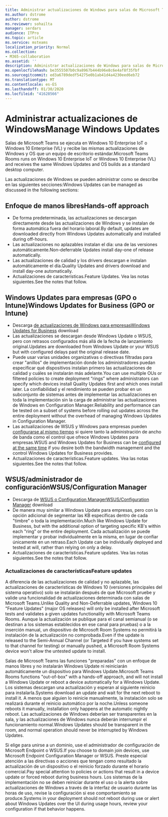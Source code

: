 ```yaml
---
title: Administrar actualizaciones de Windows para salas de Microsoft Teams
ms.author: dstrome
author: dstrome
ms.reviewer: sohailta
manager: serdars
audience: ITPro
ms.topic: article
ms.service: msteams
localization_priority: Normal
ms.collection:
- M365-collaboration
ms.assetid: ''
description: Administrar actualizaciones de Windows para salas de Microsoft Teams
ms.openlocfilehash: be3555507b0c9a8967b444b96e8c6e4af8f35fbf
ms.sourcegitcommit: ed3a6789dedf54275e0b1ab41d4a4230eed6eb72
ms.translationtype: MT
ms.contentlocale: es-ES
ms.lasthandoff: 01/30/2020
ms.locfileid: "41628566"
---
```

# <a name="manage-windows-updates"></a><span data-ttu-id="49d0e-103">Administrar actualizaciones de Windows</span><span class="sxs-lookup"><span data-stu-id="49d0e-103">Manage Windows Updates</span></span>

<span data-ttu-id="49d0e-104">Salas de Microsoft Teams se ejecuta en Windows 10 Enterprise IoT o Windows 10 Enterprise (VL) y recibe las mismas actualizaciones de Windows y OS que un equipo de escritorio estándar.</span><span class="sxs-lookup"><span data-stu-id="49d0e-104">Microsoft Teams Rooms runs on Windows 10 Enterprise IoT or Windows 10 Enterprise (VL) and receives the same Windows Updates and OS builds as a standard desktop computer.</span></span>

<span data-ttu-id="49d0e-105">Las actualizaciones de Windows se pueden administrar como se describe en las siguientes secciones:</span><span class="sxs-lookup"><span data-stu-id="49d0e-105">Windows Updates can be managed as discussed in the following sections:</span></span>

## <a name="hands-off-approach"></a><span data-ttu-id="49d0e-106">Enfoque de manos libres</span><span class="sxs-lookup"><span data-stu-id="49d0e-106">Hands-off approach</span></span> 

- <span data-ttu-id="49d0e-107">De forma predeterminada, las actualizaciones se descargan directamente desde las actualizaciones de Windows y se instalan de forma automática fuera del horario laboral.</span><span class="sxs-lookup"><span data-stu-id="49d0e-107">By default, updates are downloaded directly from Windows Updates automatically and installed during off-hours.</span></span>
- <span data-ttu-id="49d0e-108">Las actualizaciones no aplazables instalan el día: una de las versiones automáticamente.</span><span class="sxs-lookup"><span data-stu-id="49d0e-108">Non-deferrable Updates install day-one of release automatically.</span></span>
- <span data-ttu-id="49d0e-109">Las actualizaciones de calidad y los drivers descargan e instalan automáticamente el día.</span><span class="sxs-lookup"><span data-stu-id="49d0e-109">Quality Updates and drivers download and install day-one automatically.</span></span>
- <span data-ttu-id="49d0e-110">Actualizaciones de características.</span><span class="sxs-lookup"><span data-stu-id="49d0e-110">Feature Updates.</span></span> <span data-ttu-id="49d0e-111">Vea las notas siguientes.</span><span class="sxs-lookup"><span data-stu-id="49d0e-111">See the notes that follow.</span></span>

## <a name="windows-updates-for-business-gpo-or-intune"></a><span data-ttu-id="49d0e-112">Windows Updates para empresas (GPO o Intune)</span><span class="sxs-lookup"><span data-stu-id="49d0e-112">Windows Updates for Business (GPO or Intune)</span></span>  

- <span data-ttu-id="49d0e-113">Descarga [de actualizaciones de Windows para empresas](https://docs.microsoft.com/windows/deployment/update/waas-manage-updates-wufb)</span><span class="sxs-lookup"><span data-stu-id="49d0e-113">[Windows Updates for Business](https://docs.microsoft.com/windows/deployment/update/waas-manage-updates-wufb) download</span></span>
- <span data-ttu-id="49d0e-114">Las actualizaciones se descargan desde Windows Update o WSUS, pero con retrasos configurados más allá de la fecha de lanzamiento original.</span><span class="sxs-lookup"><span data-stu-id="49d0e-114">Updates are downloaded from Windows Update or your WSUS but with configured delays past the original release date.</span></span>
- <span data-ttu-id="49d0e-115">Puede usar varias unidades organizativas o directivas filtradas para crear "anillos" de implementación donde los administradores puedan especificar qué dispositivos instalan primero las actualizaciones de calidad y cuáles se instalarán más adelante.</span><span class="sxs-lookup"><span data-stu-id="49d0e-115">You can use multiple OUs or filtered policies to create deployment “rings” where administrators can specify which devices install Quality Updates first and which ones install later.</span></span> <span data-ttu-id="49d0e-116">La confiabilidad y el rendimiento se pueden probar en un subconjunto de sistemas antes de implementar las actualizaciones en toda la implementación sin la carga de administrar las actualizaciones de Windows en Configuration Manager.</span><span class="sxs-lookup"><span data-stu-id="49d0e-116">Reliability and performance can be tested on a subset of systems before rolling out updates across the entire deployment without the overhead of managing Windows Updates in Configuration Manager.</span></span>
- <span data-ttu-id="49d0e-117">Las actualizaciones de WSUS y Windows para empresas pueden [configurarse al mismo tiempo](https://docs.microsoft.com/windows/deployment/update/waas-integrate-wufb) si quiere tanto la administración de ancho de banda como el control que ofrece Windows Updates para empresas.</span><span class="sxs-lookup"><span data-stu-id="49d0e-117">WSUS and Windows Updates for Business can be [configured at the same time](https://docs.microsoft.com/windows/deployment/update/waas-integrate-wufb) if you desire both the bandwidth management and the control Windows Updates for Business provides.</span></span>
- <span data-ttu-id="49d0e-118">Actualizaciones de características.</span><span class="sxs-lookup"><span data-stu-id="49d0e-118">Feature updates.</span></span> <span data-ttu-id="49d0e-119">Vea las notas siguientes.</span><span class="sxs-lookup"><span data-stu-id="49d0e-119">See the notes that follow.</span></span>

## <a name="wsusconfiguration-manager"></a><span data-ttu-id="49d0e-120">WSUS/administrador de configuración</span><span class="sxs-lookup"><span data-stu-id="49d0e-120">WSUS/Configuration Manager</span></span>

- <span data-ttu-id="49d0e-121">Descarga de [WSUS o Configuration Manager](https://docs.microsoft.com/windows/deployment/update/waas-manage-updates-configuration-manager)</span><span class="sxs-lookup"><span data-stu-id="49d0e-121">[WSUS/Configuration Manager](https://docs.microsoft.com/windows/deployment/update/waas-manage-updates-configuration-manager) download</span></span>
- <span data-ttu-id="49d0e-122">De manera muy similar a Windows Update para empresas, pero con la opción adicional de segmentar las KB específicas dentro de cada "timbre" o toda la implementación.</span><span class="sxs-lookup"><span data-stu-id="49d0e-122">Much like Windows Update for Business, but with the additional option of targeting specific KB's within each "ring" or the entire deployment.</span></span> <span data-ttu-id="49d0e-123">Cada actualización se puede implementar y probar individualmente en la misma, en lugar de confiar únicamente en un retraso.</span><span class="sxs-lookup"><span data-stu-id="49d0e-123">Each Update can be individually deployed and tested at will, rather than relying on only a delay.</span></span>
- <span data-ttu-id="49d0e-124">Actualizaciones de características.</span><span class="sxs-lookup"><span data-stu-id="49d0e-124">Feature updates.</span></span> <span data-ttu-id="49d0e-125">Vea las notas siguientes.</span><span class="sxs-lookup"><span data-stu-id="49d0e-125">See the notes that follow.</span></span>

### <a name="feature-updates"></a><span data-ttu-id="49d0e-126">Actualizaciones de características</span><span class="sxs-lookup"><span data-stu-id="49d0e-126">Feature updates</span></span>

<span data-ttu-id="49d0e-127">A diferencia de las actualizaciones de calidad y no aplazable, las actualizaciones de características de Windows 10 (versiones principales del sistema operativo) solo se instalarán después de que Microsoft pruebe y valide una funcionalidad de actualizaciones determinada con salas de Microsoft Teams.</span><span class="sxs-lookup"><span data-stu-id="49d0e-127">Unlike Quality and Non-Deferrable updates, Windows 10 "Feature Updates" (major OS releases) will only be installed after Microsoft tests and validates a given updates functionality with Microsoft Teams Rooms.</span></span> <span data-ttu-id="49d0e-128">Aunque la actualización se publique para el canal semianual (o se destinan a los sistemas establecidos en ese canal para pruebas) o a la inserción manual, un dispositivo de Microsoft Room Systems no permitirá la instalación de la actualización no comprobada.</span><span class="sxs-lookup"><span data-stu-id="49d0e-128">Even if the update is released to the Semi-Annual Channel (or Targeted if you have systems set to that channel for testing) or manually pushed, a Microsoft Room Systems device won't allow the untested update to install.</span></span>

<span data-ttu-id="49d0e-129">Salas de Microsoft Teams las funciones "preparadas" con un enfoque de manos libres y no instalarán Windows Update ni reiniciarán automáticamente un dispositivo para Windows Update.</span><span class="sxs-lookup"><span data-stu-id="49d0e-129">Microsoft Teams Rooms functions "out-of-box" with a hands-off approach, and will not install a Windows Update or reboot a device automatically for a Windows Update.</span></span> <span data-ttu-id="49d0e-130">Los sistemas descargan una actualización y esperan al siguiente reinicio para instalarla.</span><span class="sxs-lookup"><span data-stu-id="49d0e-130">Systems download an update and wait for the next reboot to install it.</span></span> <span data-ttu-id="49d0e-131">A menos que alguien lo reinicie manualmente, la instalación solo se realizará durante el reinicio automático por la noche.</span><span class="sxs-lookup"><span data-stu-id="49d0e-131">Unless someone reboots it manually, installation only happens at the automatic nightly reboot.</span></span> <span data-ttu-id="49d0e-132">Las actualizaciones de Windows deberían ser transparentes en la sala, y las actualizaciones de Windows nunca deberán interrumpir el funcionamiento normal.</span><span class="sxs-lookup"><span data-stu-id="49d0e-132">Windows Updates should be transparent in the room, and normal operation should never be interrupted by Windows Updates.</span></span>

<span data-ttu-id="49d0e-133">Si elige para unirse a un dominio, use el administrador de configuración de Microsoft Endpoint o WSUS.</span><span class="sxs-lookup"><span data-stu-id="49d0e-133">If you choose to domain join devices, use Microsoft Endpoint Configuration Manager or WSUS.</span></span> <span data-ttu-id="49d0e-134">Preste especial atención a las directivas o acciones que tengan como resultado la actualización de un dispositivo o el reinicio forzado durante el horario comercial.</span><span class="sxs-lookup"><span data-stu-id="49d0e-134">Pay special attention to policies or actions that result in a device update or forced reboot during business hours.</span></span> <span data-ttu-id="49d0e-135">Los sistemas de la implementación no se deben reiniciar durante el uso o la alerta sobre actualizaciones de Windows a través de la interfaz de usuario durante las horas de uso, revise la configuración si ese comportamiento se produce.</span><span class="sxs-lookup"><span data-stu-id="49d0e-135">Systems in your deployment should not reboot during use or alert about Windows Updates over the UI during usage hours, review your configuration if that behavior happens.</span></span>